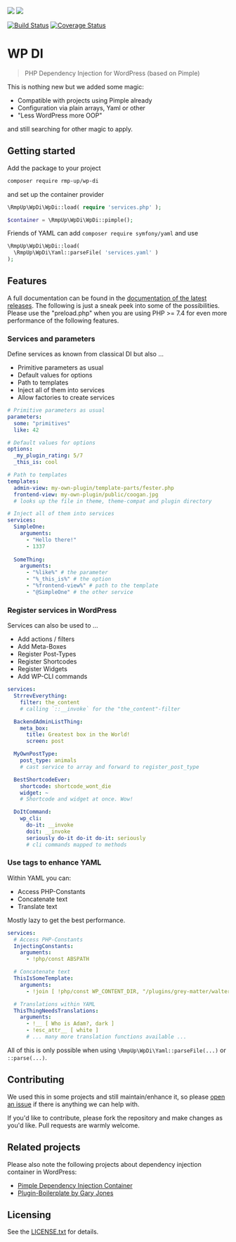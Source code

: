![](https://img.shields.io/badge/PHP-7.0%20--%208.0-blue?style=for-the-badge&logo=php)
![](https://img.shields.io/badge/WordPress-4.8%20--%205.6-blue?style=for-the-badge&logo=wordpress)

[![Build Status](https://travis-ci.org/rmp-up/wp-di.svg?branch=release/0.8)](https://travis-ci.org/rmp-up/wp-di)
[![Coverage Status](https://coveralls.io/repos/github/rmp-up/wp-di/badge.svg?branch=release/0.8)](https://coveralls.io/github/rmp-up/wp-di?branch=release/0.8)

# WP DI

> PHP Dependency Injection for WordPress (based on Pimple)

This is nothing new but we added some magic:

* Compatible with projects using Pimple already
* Configuration via plain arrays, Yaml or other
* "Less WordPress more OOP"

and still searching for other magic to apply.


## Getting started

Add the package to your project

```bash
composer require rmp-up/wp-di
```

and set up the container provider

```php
\RmpUp\WpDi\WpDi::load( require 'services.php' );

$container = \RmpUp\WpDi\WpDi::pimple();
```

Friends of YAML can add `composer require symfony/yaml`
and use

```php
\RmpUp\WpDi\WpDi::load(
  \RmpUp\WpDi\Yaml::parseFile( 'services.yaml' )
);
```


## Features

A full documentation can be found in the
[documentation of the latest releases](https://github.com/rmp-up/wp-di/releases).
The following is just a sneak peek into some of the possibilities.
Please use the "preload.php" when you are using PHP >= 7.4
for even more performance of the following features.

### Services and parameters

Define services as known from classical DI but also ...

* Primitive parameters as usual
* Default values for options
* Path to templates
* Inject all of them into services
* Allow factories to create services

```yaml
# Primitive parameters as usual
parameters:
  some: "primitives"
  like: 42

# Default values for options
options:
  _my_plugin_rating: 5/7
  _this_is: cool

# Path to templates
templates:
  admin-view: my-own-plugin/template-parts/fester.php
  frontend-view: my-own-plugin/public/coogan.jpg
  # looks up the file in theme, theme-compat and plugin directory

# Inject all of them into services
services:
  SimpleOne:
    arguments:
      - "Hello there!" 
      - 1337
 
  SomeThing:
    arguments:
      - "%like%" # the parameter
      - "%_this_is%" # the option
      - "%frontend-view%" # path to the template
      - "@SimpleOne" # the other service
```


### Register services in WordPress

Services can also be used to ...

* Add actions / filters
* Add Meta-Boxes
* Register Post-Types
* Register Shortcodes
* Register Widgets
* Add WP-CLI commands

```yaml
services:
  StrrevEverything:
    filter: the_content
    # calling `::__invoke` for the "the_content"-filter

  BackendAdminListThing:
    meta_box:
      title: Greatest box in the World!
      screen: post

  MyOwnPostType:
    post_type: animals
    # cast service to array and forward to register_post_type

  BestShortcodeEver:
    shortcode: shortcode_wont_die
    widget: ~
    # Shortcode and widget at once. Wow!

  DoItCommand:
    wp_cli:
      do-it: __invoke
      doit: __invoke
      seriously do-it do-it do-it: seriously
      # cli commands mapped to methods 
```


### Use tags to enhance YAML

Within YAML you can:

* Access PHP-Constants
* Concatenate text
* Translate text

Mostly lazy to get the best performance.

```yaml
services:
  # Access PHP-Constants
  InjectingConstants:
    arguments:
      - !php/const ABSPATH

  # Concatenate text
  ThisIsSomeTemplate:
    arguments:
      - !join [ !php/const WP_CONTENT_DIR, "/plugins/grey-matter/walter.jpg" ]

  # Translations within YAML
  ThisThingNeedsTranslations:
    arguments:
      - !__ [ Who is Adam?, dark ]
      - !esc_attr__ [ white ]
      # ... many more translation functions available ...
```

All of this is only possible when using `\RmpUp\WpDi\Yaml::parseFile(...)`
or `::parse(...)`.


## Contributing

We used this in some projects
and still maintain/enhance it,
so please [open an issue](https://github.com/rmp-up/wp-di/issues/new)
if there is anything we can help with.

If you'd like to contribute,
please fork the repository and make changes as you'd like.
Pull requests are warmly welcome.


## Related projects

Please also note the following projects
about dependency injection container in WordPress:

* [Pimple Dependency Injection Container](https://packagist.org/packages/pimple/pimple)
* [Plugin-Boilerplate by Gary Jones](https://github.com/GaryJones/plugin-boilerplate)

## Licensing

See the [LICENSE.txt](./LICENSE.txt) for details.
